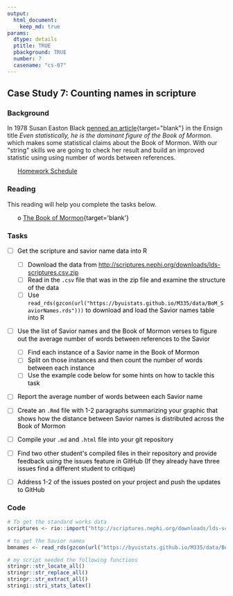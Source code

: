 ```yaml
---
output:  
  html_document:  
    keep_md: true  
params:
  dtype: details
  ptitle: TRUE
  pbackground: TRUE
  number: 7
  casename: "cs-07"
---
```







## Case Study 7: Counting names in scripture 
### Background 

In 1978 Susan Easton Black [penned an article](https://www.lds.org/ensign/1978/07/discovery?lang=eng){target="blank"} in the Ensign title *Even statistically, he is the dominant figure of the Book of Mormon.* which makes some statistical claims about the Book of Mormon.  With our "string" skills we are going to check her result and build an improved statistic using using number of words between references.  

 * [Homework Schedule](../homework_schedule.html)






### Reading

This reading will help you complete the tasks below.

* o [The Book of Mormon](https://www.lds.org/scriptures/bofm?lang=eng){target='blank'}


### Tasks


<style>
ul {
   color: black;
   list-style-type: none;
   list-style-position: outside;

}

</style>


* [ ] Get the scripture and savior name data into R
    * [ ] Download the data from http://scriptures.nephi.org/downloads/lds-scriptures.csv.zip
    * [ ] Read in the `.csv` file that was in the zip file and examine the structure of the data
    * [ ] Use `read_rds(gzcon(url("https://byuistats.github.io/M335/data/BoM_SaviorNames.rds")))` to download and load the Savior names table into R
* [ ] Use the list of Savior names and the Book of Mormon verses to figure out the average number of words between references to the Savior
    * [ ] Find each instance of a Savior name in the Book of Mormon
    * [ ] Split on those instances and then count the number of words between each instance
    * [ ] Use the example code below for some hints on how to tackle this task
* [ ] Report the average number of words between each Savior name
* [ ] Create an `.Rmd` file with 1-2 paragraphs summarizing your graphic that shows how the distance between Savior names is distributed across the Book of Mormon
* [ ] Compile your `.md` and `.html` file into your git repository
* [ ] Find two other student's compiled files in their repository and provide feedback using the issues feature in GitHub (If they already have three issues find a different student to critique)
* [ ] Address 1-2 of the issues posted on your project and push the updates to GitHub






### Code


```r
# To get the standard works data
scriptures <- rio::import("http://scriptures.nephi.org/downloads/lds-scriptures.csv.zip")

# to get the Savior names
bmnames <- read_rds(gzcon(url("https://byuistats.github.io/M335/data/BoM_SaviorNames.rds")))

# my script needed the following functions 
stringr::str_locate_all()
stringr::str_replace_all()
stringr::str_extract_all()
stringi::stri_stats_latex()
```






